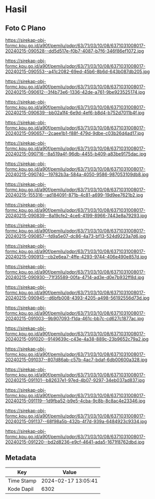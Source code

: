# Hasil

## Foto C Plano

https://sirekap-obj-formc.kpu.go.id/a90f/pemilu/pdpr/63/71/03/10/08/6371031008017-20240215-090528--dd5d517e-f0b7-4087-b7f6-346f86ef1072.jpg

https://sirekap-obj-formc.kpu.go.id/a90f/pemilu/pdpr/63/71/03/10/08/6371031008017-20240215-090553--a41c2082-69ed-45b6-8b6d-643b087db205.jpg

https://sirekap-obj-formc.kpu.go.id/a90f/pemilu/pdpr/63/71/03/10/08/6371031008017-20240215-090612--3f4b73e6-1336-42de-a761-9be923525174.jpg

https://sirekap-obj-formc.kpu.go.id/a90f/pemilu/pdpr/63/71/03/10/08/6371031008017-20240215-090639--bb02a1f4-6e9d-4ef6-b8d4-b752d7011b4f.jpg

https://sirekap-obj-formc.kpu.go.id/a90f/pemilu/pdpr/63/71/03/10/08/6371031008017-20240215-090657--2caee1b1-f88f-479d-9dbe-c03b26d4ad17.jpg

https://sirekap-obj-formc.kpu.go.id/a90f/pemilu/pdpr/63/71/03/10/08/6371031008017-20240215-090716--8a519a4f-96db-4455-b409-a83be9175dac.jpg

https://sirekap-obj-formc.kpu.go.id/a90f/pemilu/pdpr/63/71/03/10/08/6371031008017-20240215-090740--19782b3a-584a-4050-9586-987053109db8.jpg

https://sirekap-obj-formc.kpu.go.id/a90f/pemilu/pdpr/63/71/03/10/08/6371031008017-20240215-155316--ad184091-871b-4c81-a699-19d9ee7621b2.jpg

https://sirekap-obj-formc.kpu.go.id/a90f/pemilu/pdpr/63/71/03/10/08/6371031008017-20240215-090839--8a19cfe2-4ce6-4199-8966-7443e8a79293.jpg

https://sirekap-obj-formc.kpu.go.id/a90f/pemilu/pdpr/63/71/03/10/08/6371031008017-20240215-090857--fd9a5e07-dc86-4a73-bf13-524d9223a7d6.jpg

https://sirekap-obj-formc.kpu.go.id/a90f/pemilu/pdpr/63/71/03/10/08/6371031008017-20240215-090913--cb2e6ea7-4ffe-4293-9744-406e490e857d.jpg

https://sirekap-obj-formc.kpu.go.id/a90f/pemilu/pdpr/63/71/03/10/08/6371031008017-20240215-090930--71f35589-00fa-4714-ad3e-d0e7b932ff8d.jpg

https://sirekap-obj-formc.kpu.go.id/a90f/pemilu/pdpr/63/71/03/10/08/6371031008017-20240215-090945--d6bfb008-4393-4205-a498-56192556d73d.jpg

https://sirekap-obj-formc.kpu.go.id/a90f/pemilu/pdpr/63/71/03/10/08/6371031008017-20240215-091003--9b907093-f1da-461c-bb7c-cd627c1877ac.jpg

https://sirekap-obj-formc.kpu.go.id/a90f/pemilu/pdpr/63/71/03/10/08/6371031008017-20240215-091020--9149639c-c43e-4a38-889c-23b9652c79a2.jpg

https://sirekap-obj-formc.kpu.go.id/a90f/pemilu/pdpr/63/71/03/10/08/6371031008017-20240215-091037--807d86ab-c57b-4ac7-bdaf-6db00600a328.jpg

https://sirekap-obj-formc.kpu.go.id/a90f/pemilu/pdpr/63/71/03/10/08/6371031008017-20240215-091101--b82637e1-97ed-4b07-9297-34eb037ad837.jpg

https://sirekap-obj-formc.kpu.go.id/a90f/pemilu/pdpr/63/71/03/10/08/6371031008017-20240215-091119--1d9fba52-b9e5-4cba-9c8b-8c8ac4e23346.jpg

https://sirekap-obj-formc.kpu.go.id/a90f/pemilu/pdpr/63/71/03/10/08/6371031008017-20240215-091137--68f98a5b-432b-4f7d-939a-6484923c9334.jpg

https://sirekap-obj-formc.kpu.go.id/a90f/pemilu/pdpr/63/71/03/10/08/6371031008017-20240215-091220--bd2d8236-e9cf-4641-ada5-1671f8762dbd.jpg


## Metadata

| Key        | Value               |
| ---------- | ------------------- |
| Time Stamp | 2024-02-17 13:05:41 |
| Kode Dapil | 6302                |




